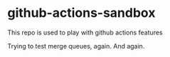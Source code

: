 # github-actions-sandbox

This repo is used to play with github actions features

Trying to test merge queues, again. And again.


